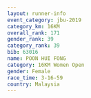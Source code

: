 ```yaml
---
layout: runner-info 
event_category: jbu-2019 
category_km: 16KM  
overall_rank: 171
gender_rank: 39
category_rank: 39
bib: 63016
name: POON HUI FONG
category: 16KM Women Open
gender: Female
race_time: 3-16-59
country: Malaysia
---
```

